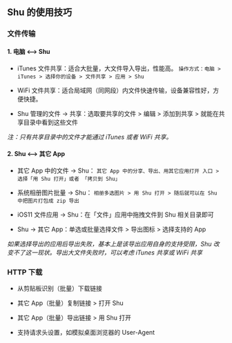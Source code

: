 ## Shu 的使用技巧


### 文件传输

#### 1. 电脑 <--> Shu

* iTunes 文件共享：适合大批量，大文件导入导出，性能高。
`操作方式：电脑 > iTunes > 选择你的设备 > 文件共享 > 应用 > Shu`

* WiFi 文件共享：适合局域网（同网段）内文件快速传输，设备兼容性好，方便快捷。

* Shu 管理的文件 -> 共享：选取要共享的文件 > 编辑 > 添加到共享 > 就能在共享目录中看到这些文件

*注：只有共享目录中的文件才能通过 iTunes 或者 WiFi 共享。*


#### 2. Shu <--> 其它 App

* 其它 App 中的文件 -> Shu：
`其它 App 中的分享、导出、用其它应用打开 入口 > 选择「用 Shu 打开」或者 「拷贝到 Shu」`

* 系统相册图片批量 -> Shu：
`相册多选图片 > 用 Shu 打开 > 随后就可以在 Shu 中把图片打包成 zip 导出`

* iOS11 文件应用 -> Shu：在「文件」应用中拖拽文件到 Shu 相关目录即可

* Shu -> 其它 App：单选或批量选择文件 > 导出图标 > 选择支持的 App

*如果选择导出的应用后导出失败，基本上是该导出应用自身的支持受限，Shu 改变不了这一现状。导出大文件失败时，可以考虑 iTunes 共享或 WiFi 共享*



### HTTP 下载

* 从剪贴板识别（批量）下载链接

* 其它 App（批量）复制链接 > 打开 Shu

* 其它 App（批量）导出链接 > 用 Shu 打开

* 支持请求头设置，如模拟桌面浏览器的 User-Agent



